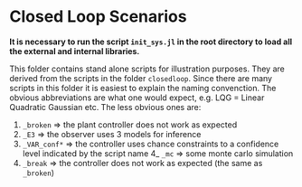 # Closed Loop Scenarios

**It is necessary to run the script `init_sys.jl` in the root directory to load all the external and internal libraries.**

This folder contains stand alone scripts for illustration purposes. They are derived from the scripts in the folder `closedloop`. Since there are many scripts in this folder it is easiest to explain the naming convenction. The obvious abbreviations are what one would expect, e.g. LQG = Linear Quadratic Gaussian etc. The less obvious ones are:

1) `_broken` => the plant controller does not work as expected
2) `_E3` => the observer uses 3 models for inference
3) `_VAR_conf*` => the controller uses chance constraints to a confidence level indicated by the script name
4_ `_mc` => some monte carlo simulation
5) `_break` => the controller does not work as expected (the same as `_broken`)
